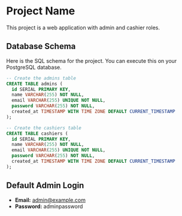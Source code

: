 # Project Name

This project is a web application with admin and cashier roles.

## Database Schema

Here is the SQL schema for the project. You can execute this on your PostgreSQL database.

```sql
-- Create the admins table
CREATE TABLE admins (
  id SERIAL PRIMARY KEY,
  name VARCHAR(255) NOT NULL,
  email VARCHAR(255) UNIQUE NOT NULL,
  password VARCHAR(255) NOT NULL,
  created_at TIMESTAMP WITH TIME ZONE DEFAULT CURRENT_TIMESTAMP
);

-- Create the cashiers table
CREATE TABLE cashiers (
  id SERIAL PRIMARY KEY,
  name VARCHAR(255) NOT NULL,
  email VARCHAR(255) UNIQUE NOT NULL,
  password VARCHAR(255) NOT NULL,
  created_at TIMESTAMP WITH TIME ZONE DEFAULT CURRENT_TIMESTAMP
);
```

## Default Admin Login

- **Email:** admin@example.com
- **Password:** adminpassword